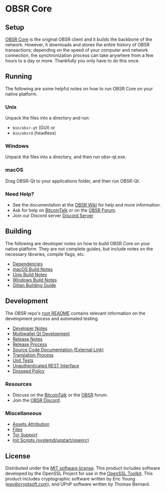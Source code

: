 OBSR Core
=============

Setup
---------------------
[OBSR Core](http://obsr.org/wallet) is the original OBSR client and it builds the backbone of the network. However, it downloads and stores the entire history of OBSR transactions; depending on the speed of your computer and network connection, the synchronization process can take anywhere from a few hours to a day or more. Thankfully you only have to do this once.

Running
---------------------
The following are some helpful notes on how to run OBSR Core on your native platform.

### Unix

Unpack the files into a directory and run:

- `bin/obsr-qt` (GUI) or
- `bin/obsrd` (headless)

### Windows

Unpack the files into a directory, and then run obsr-qt.exe.

### macOS

Drag OBSR-Qt to your applications folder, and then run OBSR-Qt.

### Need Help?

* See the documentation at the [OBSR Wiki](https://github.com/OBSR-Project/OBSR/wiki)
for help and more information.
* Ask for help on [BitcoinTalk](https://bitcointalk.org/index.php?topic=1262920.0) or on the [OBSR Forum](http://forum.obsr.org/).
* Join our Discord server [Discord Server](https://discord.obsr.org)

Building
---------------------
The following are developer notes on how to build OBSR Core on your native platform. They are not complete guides, but include notes on the necessary libraries, compile flags, etc.

- [Dependencies](dependencies.md)
- [macOS Build Notes](build-osx.md)
- [Unix Build Notes](build-unix.md)
- [Windows Build Notes](build-windows.md)
- [Gitian Building Guide](gitian-building.md)

Development
---------------------
The OBSR repo's [root README](/README.md) contains relevant information on the development process and automated testing.

- [Developer Notes](developer-notes.md)
- [Multiwallet Qt Development](multiwallet-qt.md)
- [Release Notes](release-notes.md)
- [Release Process](release-process.md)
- [Source Code Documentation (External Link)](https://www.fuzzbawls.pw/obsr/doxygen/)
- [Translation Process](translation_process.md)
- [Unit Tests](unit-tests.md)
- [Unauthenticated REST Interface](REST-interface.md)
- [Dnsseed Policy](dnsseed-policy.md)

### Resources
* Discuss on the [BitcoinTalk](https://bitcointalk.org/index.php?topic=1262920.0) or the [OBSR](http://forum.obsr.org/) forum.
* Join the [OBSR Discord](https://discord.obsr.org).

### Miscellaneous
- [Assets Attribution](assets-attribution.md)
- [Files](files.md)
- [Tor Support](tor.md)
- [Init Scripts (systemd/upstart/openrc)](init.md)

License
---------------------
Distributed under the [MIT software license](/COPYING).
This product includes software developed by the OpenSSL Project for use in the [OpenSSL Toolkit](https://www.openssl.org/). This product includes
cryptographic software written by Eric Young ([eay@cryptsoft.com](mailto:eay@cryptsoft.com)), and UPnP software written by Thomas Bernard.
